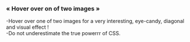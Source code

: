 <h3>« Hover over on of two images »</h3>

-Hover over one of two images for a very interesting, eye-candy, diagonal and visual effect !</br>
-Do not underestimate the true powerrr of CSS. 
